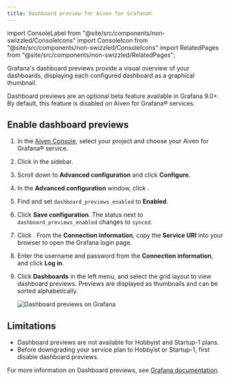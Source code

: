 ```yaml
---
title: Dashboard preview for Aiven for Grafana®
---
```

import ConsoleLabel from "@site/src/components/non-swizzled/ConsoleIcons"
import ConsoleIcon from "@site/src/components/non-swizzled/ConsoleIcons"
import RelatedPages from "@site/src/components/non-swizzled/RelatedPages";

Grafana's dashboard previews provide a visual overview of your dashboards, displaying each configured dashboard as a graphical thumbnail.

Dashboard previews are an optional beta feature available in Grafana 9.0+. By default,
this feature is disabled on Aiven for Grafana® services.

## Enable dashboard previews

1. In the [Aiven Console](https://console.aiven.io/), select your project and choose
   your Aiven for Grafana® service.

1. Click <ConsoleLabel name="Service settings"/> in the sidebar.

1. Scroll down to **Advanced configuration** and click **Configure**.

1. In the **Advanced configuration** window, click
   <ConsoleIcon name="Add config options"/>.

1. Find and set `dashboard_previews_enabled` to **Enabled**.

1. Click **Save configuration**. The status next to `dashboard_previews_enabled` changes
   to `synced`.

1. Click <ConsoleIcon name="overview"/>. From the **Connection information**, copy
   the **Service URI** into your browser to open the Grafana login page.

1. Enter the username and password from the **Connection information**, and click
   **Log in**.

1. Click **Dashboards** in the left menu, and select the grid layout
   to view dashboard previews. Previews are displayed as thumbnails and can be
   sorted alphabetically.

    ![Dashboard previews on Grafana](/images/content/products/grafana/dashboard-previews-on-grafana.png)

## Limitations

- Dashboard previews are not available for Hobbyist and Startup-1 plans.
- Before downgrading your service plan to Hobbyist or Startup-1, first disable dashboard previews.

<RelatedPages/>

For more information on Dashboard previews, see [Grafana
documentation](https://grafana.com/docs/grafana/latest/dashboards/).
